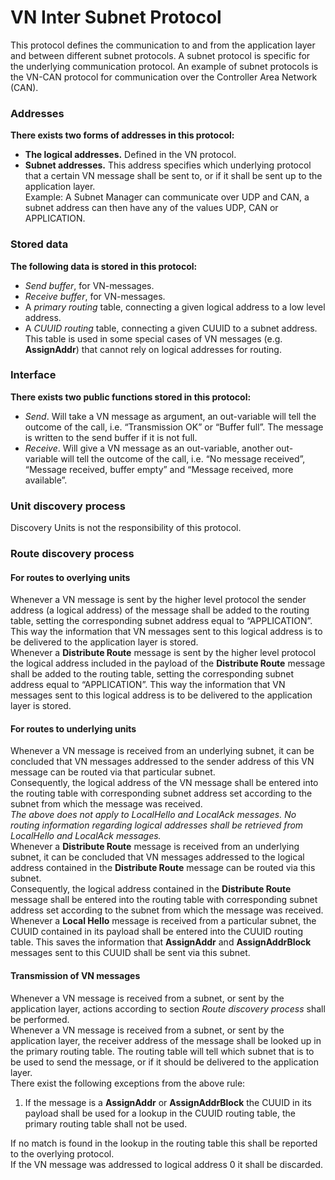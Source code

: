 VN Inter Subnet Protocol
==========================
This protocol defines the communication to and from the application layer and between different subnet protocols.
A subnet protocol is specific for the underlying communication protocol. An example of subnet protocols is the VN-CAN protocol for communication over the Controller Area Network (CAN).

### Addresses
**There exists two forms of addresses in this protocol:**
  * **The logical addresses.**  Defined in the VN protocol.
  * **Subnet addresses.** This address specifies which underlying protocol that a certain VN message shall be sent to, or if it shall be sent up to the application layer. <br/>
Example: A Subnet Manager can communicate over UDP and CAN, a subnet address can then have any of the values  UDP, CAN or APPLICATION.

### Stored data
**The following data is stored in this protocol:**
  * *Send buffer*, for VN-messages.
  * *Receive buffer*, for VN-messages.
  * A *primary routing* table, connecting a given logical address to a low level
    address.
  * A *CUUID routing* table, connecting a given CUUID to a subnet address. This
    table is used in some special cases of VN messages (e.g. **AssignAddr**)
    that cannot rely on logical addresses for routing.


### Interface
**There exists two public functions stored in this protocol:**
  * *Send*. Will take a VN message as argument, an out-variable will tell the
    outcome of the call, i.e. “Transmission OK” or “Buffer full”. The message
    is written to the send buffer if it is not full.
  * *Receive*. Will give a VN message as an out-variable, another out-variable
    will tell the outcome of the call, i.e. “No message received”, “Message
    received, buffer empty” and “Message received, more available”.

### Unit discovery process

Discovery Units is not the responsibility of this protocol.

### Route discovery process

#### For routes to overlying units
Whenever a VN message is sent by the higher level protocol the sender address (a logical address) of the message shall be added to the routing table, setting the corresponding subnet address equal to “APPLICATION”. This way the information that VN messages sent to this logical address is to be delivered to the application layer is stored. <br/>
Whenever a **Distribute Route** message is sent by the higher level protocol the logical address included in the payload of the **Distribute Route** message shall be added to the routing table, setting the corresponding subnet address equal to “APPLICATION”. This way the information that VN messages sent to this logical address is to be delivered to the application layer is stored.

#### For routes to underlying units
Whenever a VN message is received from an underlying subnet, it can be concluded that VN messages addressed to the sender address of this VN message can be routed via that particular subnet.  <br/>
Consequently, the logical address of the VN message shall be entered into the routing table with corresponding subnet address set according to the subnet from which the message was received. <br/>
*The above does not apply to LocalHello and LocalAck messages. No routing information regarding logical addresses shall be retrieved from LocalHello and LocalAck messages.* <br/>
Whenever a **Distribute Route** message is received from an underlying subnet, it can be concluded that VN messages addressed to the logical address contained in the **Distribute Route** message can be routed via this subnet. <br/>
Consequently, the logical address contained in the **Distribute Route** message shall be entered into the routing table with corresponding subnet address set according to the subnet from which the message was received. <br/>
Whenever a **Local Hello** message is received from a particular subnet, the CUUID contained in its payload shall be entered into the CUUID routing table. This saves the information that **AssignAddr** and **AssignAddrBlock** messages sent to this CUUID shall be sent via this subnet.

#### Transmission of VN messages
Whenever a VN message is received from a subnet, or sent by the application layer, actions according to section *Route discovery process* shall be performed. <br/>
Whenever a VN message is received from a subnet, or sent by the application layer, the receiver address of the message shall be looked up in the primary routing table. The routing table will tell which subnet that is to be used to send the message, or if it should be delivered to the application layer.  <br/>
There exist the following exceptions from the above rule:

1. If the message is a **AssignAddr** or **AssignAddrBlock** the CUUID in its payload shall be used for a lookup in the CUUID routing table, the primary routing table shall not be used.

If no match is found in the lookup in the routing table this shall be reported to the overlying protocol. <br/>
If the VN message was addressed to logical address 0 it shall be discarded.  

